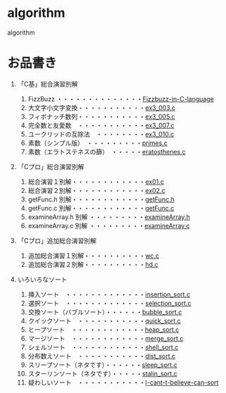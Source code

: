# algorithm
algorithm

# お品書き
1. 「C基」総合演習別解
    1. FizzBuzz ・・・・・・・・・・・・・・[Fizzbuzz-in-C-language](https://github.com/h-nitobe/Fizzbuzz-in-C-language/blob/main/README.md)
    1. 大文字小文字変換・・・・・・・・・・・[ex3_003.c](ex3_003.c)
    1. フィボナッチ数列・・・・・・・・・・・[ex3_005.c](ex3_005.c)
    1. 完全数と友愛数　・・・・・・・・・・・[ex3_007.c](ex3_007.c)
    1. ユークリッドの互除法　・・・・・・・・[ex3_010.c](ex3_010.c)
    1. 素数（シンプル版）　・・・・・・・・・[primes.c](primes.c)
    1. 素数（エラトステネスの篩）　・・・・・[eratosthenes.c](eratosthenes.c)

1. 「Cプロ」総合演習別解
    1. 総合演習１別解・・・・・・・・・・・・[ex01.c](ex01.c)
    1. 総合演習２別解・・・・・・・・・・・・[ex02.c](ex02.c)
    1. getFunc.h 別解・・・・・・・・・・・・[getFunc.h](getFunc.h)
    1. getFunc.c 別解・・・・・・・・・・・・[getFunc.c](getFunc.c)
    1. examineArray.h 別解 ・・・・・・・・・[examineArray.h](examineArray.h)
    1. examineArray.c 別解 ・・・・・・・・・[examineArray.c](examineArray.c)

1. 「Cプロ」追加総合演習別解
    1. 追加総合演習１別解・・・・・・・・・・[wc.c](wc.c)
    1. 追加総合演習２別解・・・・・・・・・・[hd.c](hd.c)

1. いろいろなソート
    1. 挿入ソート　・・・・・・・・・・・・・[insertion_sort.c](insertion_sort.c)
    1. 選択ソート　・・・・・・・・・・・・・[selection_sort.c](selection_sort.c)
    1. 交換ソート（バブルソート）・・・・・・[bubble_sort.c](bubble_sort.c)
    1. クイックソート　・・・・・・・・・・・[quick_sort.c](quick_sort.c)
    1. ヒープソート　・・・・・・・・・・・・[heap_sort.c](heap_sort.c)
    1. マージソート　・・・・・・・・・・・・[merge_sort.c](merge_sort.c)
    1. シェルソート　・・・・・・・・・・・・[shell_sort.c](shell_sort.c)
    1. 分布数えソート　・・・・・・・・・・・[dist_sort.c](dist_sort.c)
    1. スリープソート（ネタです）・・・・・・[sleep_sort.c](sleep_sort.c)
    1. スターリンソート（ネタです）・・・・・[stalin_sort.c](stalin_sort.c)
    1. 疑わしいソート　・・・・・・・・・・・[I-cant-t-believe-can-sort](https://github.com/h-nitobe/I-cant-t-believe-can-sort/blob/main/README.md)
